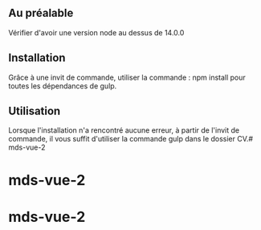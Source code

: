 ## Au préalable
Vérifier d'avoir une version node au dessus de 14.0.0

## Installation
Grâce à une invit de commande, utiliser la commande : npm install pour toutes les dépendances de gulp.

## Utilisation
Lorsque l'installation n'a rencontré aucune erreur, à partir de l'invit de commande, il vous suffit d'utiliser la commande gulp dans le dossier CV.# mds-vue-2
# mds-vue-2
# mds-vue-2
